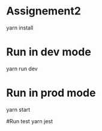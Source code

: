﻿# Assignement2
yarn install 

# Run in dev mode
yarn run dev

# Run in prod mode
yarn start

#Run test
yarn jest
